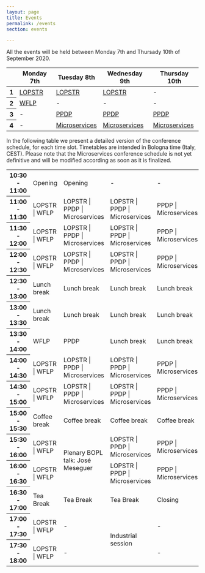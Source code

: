 ```yaml
---
layout: page
title: Events
permalink: /events
section: events

---
```


All the events will be held between Monday 7th and Thursady 10th of September 2020.

<table class="table table-responsive-sm table-hover text-center">
    <thead>
        <tr>
            <th scope="row"></th>
            <th scope="col">Monday 7th</th>
            <th scope="col">Tuesday 8th</th>
            <th scope="col">Wednesday 9th</th>
            <th scope="col">Thursday 10th</th>
        </tr>
    </thead>
    <tbody>
        <tr>
            <th scope="row">1</th>
            <td><a href="https://nms.kcl.ac.uk/maribel.fernandez/LOPSTR2020/">LOPSTR</a></td>
            <td><a href="https://nms.kcl.ac.uk/maribel.fernandez/LOPSTR2020/">LOPSTR</a></td>
            <td><a href="https://nms.kcl.ac.uk/maribel.fernandez/LOPSTR2020/">LOPSTR</a></td>
            <td>-</td>
        </tr>
        <tr>
            <th scope="row">2</th>
            <td><a href="http://helm.cs.unibo.it/wflp2020/">WFLP</a></td>
            <td>-</td>
            <td>-</td>
            <td>-</td>
        </tr>
        <tr>
            <th scope="row">3</th>
            <td>-</td>
            <td><a href="http://www.cse.chalmers.se/~abela/ppdp20/">PPDP</a></td>
            <td><a href="http://www.cse.chalmers.se/~abela/ppdp20/">PPDP</a></td>
            <td><a href="http://www.cse.chalmers.se/~abela/ppdp20/">PPDP</a></td>
        </tr>
        <tr>
            <th scope="row">4</th>
            <td>-</td>
            <td><a href="https://www.conf-micro.services/2020/">Microservices</a></td>
            <td><a href="https://www.conf-micro.services/2020/">Microservices</a></td>
            <td><a href="https://www.conf-micro.services/2020/">Microservices</a></td>
        </tr>
    </tbody>
</table>

<p>
    In the following table we present a detailed version of the conference schedule, for each time slot.
    Timetables are intended in Bologna time (Italy, CEST).
    <span class="alert">
        Please note that the Microservices conference schedule is not yet definitive and will be modified according as soon as it is finalized.
    </span>
</p>

<table class="table table-responsive-sm table-hover text-center">
    <tbody>
        <tr>
            <th scope="row">10:30 - 11:00</td>
            <td>Opening</td>
            <td>Opening</td>
            <td>-</td>
            <td>-</td>
        </tr>
        <tr>
            <th scope="row">11:00 - 11:30</th>
            <td>LOPSTR | WFLP</td>
            <td>LOPSTR | PPDP | Microservices</td>
            <td>LOPSTR | PPDP | Microservices</td>
            <td>PPDP | Microservices</td>
        </tr>
        <tr>
            <th scope="row">11:30 - 12:00</th>
            <td>LOPSTR | WFLP</td>
            <td>LOPSTR | PPDP | Microservices</td>
            <td>LOPSTR | PPDP | Microservices</td>
            <td>PPDP | Microservices</td>
        </tr>
        <tr>
            <th scope="row">12:00 - 12:30</th>
            <td>LOPSTR | WFLP</td>
            <td>LOPSTR | PPDP | Microservices</td>
            <td>LOPSTR | PPDP | Microservices</td>
            <td>PPDP | Microservices</td>
        </tr>
        <tr>
            <th scope="row">12:30 - 13:00</th>
            <td>Lunch break</td>
            <td>Lunch break</td>
            <td>Lunch break</td>
            <td>Lunch break</td>
        </tr>
        <tr>
            <th scope="row">13:00 - 13:30</th>
            <td>Lunch break</td>
            <td>Lunch break</td>
            <td>Lunch break</td>
            <td>Lunch break</td>
        </tr>
        <tr>
            <th scope="row">13:30 - 14:00</th>
            <td>WFLP</td>
            <td>PPDP</td>
            <td>Lunch break</td>
            <td>Lunch break</td>
        </tr>
        <tr>
            <th scope="row">14:00 - 14:30</th>
            <td>LOPSTR | WFLP</td>
            <td>LOPSTR | PPDP | Microservices</td>
            <td>LOPSTR | PPDP | Microservices</td>
            <td>PPDP | Microservices</td>
        </tr>
        <tr>
            <th scope="row">14:30 - 15:00</th>
            <td>LOPSTR | WFLP</td>
            <td>LOPSTR | PPDP | Microservices</td>
            <td>LOPSTR | PPDP | Microservices</td>
            <td>PPDP | Microservices</td>
        </tr>
        <tr>
            <th scope="row">15:00 - 15:30</th>
            <td>Coffee break</td>
            <td>Coffee break</td>
            <td>Coffee break</td>
            <td>Coffee break</td>
        </tr>
        <tr>
            <th scope="row">15:30 - 16:00</th>
            <td>LOPSTR | WFLP</td>
            <td rowspan="2">Plenary BOPL talk: José Meseguer</td>
            <td>LOPSTR | PPDP | Microservices</td>
            <td>PPDP | Microservices</td>
        </tr>
        <tr>
            <th scope="row">16:00 - 16:30</th>
            <td>LOPSTR | WFLP</td>
            <td>LOPSTR | PPDP | Microservices</td>
            <td>PPDP | Microservices</td>
        </tr>
        <tr>
            <th scope="row">16:30 - 17:00</th>
            <td> Tea Break </td>
            <td> Tea Break</td>
            <td> Tea Break</td>
            <td>Closing</td>
        </tr>
        <tr>
            <th scope="row">17:00 - 17:30</th>
            <td>LOPSTR | WFLP</td>
            <td>-</td>
            <td rowspan="2">Industrial session</td>
            <td>-</td>
        </tr>
        <tr>
            <th scope="row">17:30 - 18:00</th>
            <td>LOPSTR | WFLP</td>
            <td>-</td>
            <td>-</td>
            <td>-</td>
        </tr>
    </tbody>
</table>
